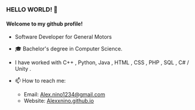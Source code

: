 ### HELLO WORLD! 👋
#### Welcome to my github profile!

- Software Developer for General Motors
- 🎓  Bachelor's degree in Computer Science.
- I have worked with C++ , Python, Java , HTML , CSS , PHP , SQL , C# / Unity .

- 📫  How to reach me:
  - Email: Alex.nino1234@gmail.com
  - Website: [Alexxnino.github.io](https://alexxnino.github.io./)



<!--
**AlexxNino/AlexxNino** is a ✨ _special_ ✨ repository because its `README.md` (this file) appears on your GitHub profile.
![Welcome to my github!](https://github.com/AlexxNino/AlexxNino/blob/master/TestNewBanner.png)
Here are some ideas to get you started:

- 🔭 I’m currently working on ...
- 🌱 I’m currently learning ...
- 👯 I’m looking to collaborate on ...
- 🤔 I’m looking for help with ...
- 💬 Ask me about ...
- 📫 How to reach me: ...
- 😄 Pronouns: ...
- ⚡ Fun fact: ...
-->
